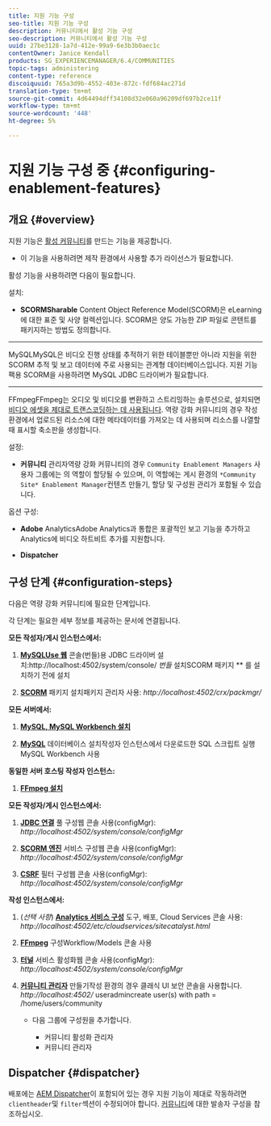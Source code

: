 ```yaml
---
title: 지원 기능 구성
seo-title: 지원 기능 구성
description: 커뮤니티에서 활성 기능 구성
seo-description: 커뮤니티에서 활성 기능 구성
uuid: 27be3128-1a7d-412e-99a9-6e3b3b0aec1c
contentOwner: Janice Kendall
products: SG_EXPERIENCEMANAGER/6.4/COMMUNITIES
topic-tags: administering
content-type: reference
discoiquuid: 765a3d9b-4552-403e-872c-fdf684ac271d
translation-type: tm+mt
source-git-commit: 4d64494dff34108d32e060a96209df697b2ce11f
workflow-type: tm+mt
source-wordcount: '448'
ht-degree: 5%

---
```



# 지원 기능 구성 중 {#configuring-enablement-features}

## 개요 {#overview}

지원 기능은 [활성 커뮤니티](overview.md#enablement-community)를 만드는 기능을 제공합니다.

* 이 기능을 사용하려면 제작 환경에서 사용할 추가 라이선스가 필요합니다.

활성 기능을 사용하려면 다음이 필요합니다.

설치:

* **SCORMSharable**
Content Object Reference Model(SCORM)은 eLearning에 대한 표준 및 사양 컬렉션입니다. SCORM은 양도 가능한 ZIP 파일로 콘텐트를 패키지하는 방법도 정의합니다.

* ****
MySQLMySQL은 비디오 진행 상태를 추적하기 위한 테이블뿐만 아니라 지원을 위한 SCORM 추적 및 보고 데이터에 주로 사용되는 관계형 데이터베이스입니다. 지원 기능 팩용 SCORM을 사용하려면 MySQL JDBC 드라이버가 필요합니다.

* ****
FFmpegFFmpeg는 오디오 및 비디오를 변환하고 스트리밍하는 솔루션으로, 설치되면  [비디오 에셋을 제대로 트랜스코딩하는 데 사용됩니다](../../help/sites-authoring/default-components-foundation.md#video). 역량 강화 커뮤니티의 경우 작성 환경에서 업로드된 리소스에 대한 메타데이터를 가져오는 데 사용되며 리소스를 나열할 때 표시할 축소판을 생성합니다.

설정:

* **커뮤니티**
관리자역량 강화 커뮤니티의 경우 
`Community Enablement Managers` 사용자 그룹에는 의 역할이 할당될 수 있으며, 이 역할에는 게시 환경의  `*Community Site* Enablement Manager`컨텐츠 만들기, 할당 및 구성원 관리가 포함될 수 있습니다.

옵션 구성:

* **Adobe**
AnalyticsAdobe Analytics과 통합은 포괄적인 보고 기능을 추가하고 Analytics에 비디오 하트비트 추가를 지원합니다.

* **Dispatcher**

## 구성 단계 {#configuration-steps}

다음은 역량 강화 커뮤니티에 필요한 단계입니다.

각 단계는 필요한 세부 정보를 제공하는 문서에 연결됩니다.

**모든 작성자/게시 인스턴스에서:**

1. **[MySQLUse 웹](deploy-communities.md#jdbc-driver-for-mysql)**
콘솔(번들)용 JDBC 드라이버 설치:http://localhost:4502/system/console/  *번들*
 설치SCORM 패키지 ** 를 설치하기 전에 설치

1. **[SCORM](deploy-communities.md#scorm-package)**
패키지 설치패키지 관리자 사용: 
*http://localhost:4502/crx/packmgr/*

**모든 서버에서:**

1. **[MySQL, MySQL Workbench 설치](mysql.md)**

1. **[MySQL](mysql.md#database-setup)**
데이터베이스 설치작성자 인스턴스에서 다운로드한 SQL 스크립트 실행
\
   MySQL Workbench 사용

**동일한 서버 호스팅 작성자 인스턴스:**

1. **[FFmpeg 설치](ffmpeg.md)**

**모든 작성자/게시 인스턴스에서:**

1. **[JDBC 연결](mysql.md#configure-jdbc-connections)**
풀 구성웹 콘솔 사용(configMgr): 
*http://localhost:4502/system/console/configMgr*

1. **[SCORM 엔진](mysql.md#aem-communities-scormengine-service)**
서비스 구성웹 콘솔 사용(configMgr): 
*http://localhost:4502/system/console/configMgr*

1. **[CSRF](mysql.md#adobe-granite-csrf-filter)**
필터 구성웹 콘솔 사용(configMgr): 
*http://localhost:4502/system/console/configMgr*

**작성 인스턴스에서:**

1. (*선택 사항*) **[Analytics 서비스 구성](analytics.md)**
도구, 배포, Cloud Services 콘솔 사용: 
*http://localhost:4502/etc/cloudservices/sitecatalyst.html*

1. **[FFmpeg](ffmpeg.md#configure-ffmpeg-transcoding-service)**
구성Workflow/Models 콘솔 사용

1. **[터널](deploy-communities.md#tunnel-service-on-author)**
서비스 활성화웹 콘솔 사용(configMgr): 
*http://localhost:4502/system/console/configMgr*

1. **[커뮤니티 관리자](users.md#creating-community-members)** 만들기작성 환경의 경우 클래식 UI 보안 콘솔을 사용합니다. *http://localhost:4502/*
useradmincreate user(s) with path = /home/users/community

   * 다음 그룹에 구성원을 추가합니다.

      * 커뮤니티 활성화 관리자
      * 커뮤니티 관리자

## Dispatcher {#dispatcher}

배포에는 [AEM Dispatcher](https://helpx.adobe.com/experience-manager/dispatcher/using/dispatcher.html)이 포함되어 있는 경우 지원 기능이 제대로 작동하려면 `clientheader`및 `filter`섹션이 수정되어야 합니다. [커뮤니티](dispatcher.md#enablement)에 대한 발송자 구성을 참조하십시오.
